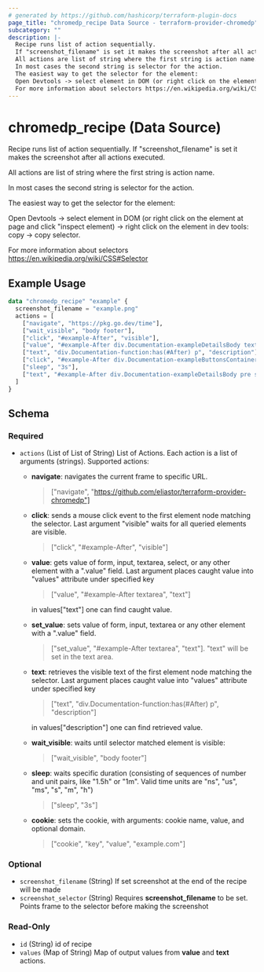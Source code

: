 ```yaml
---
# generated by https://github.com/hashicorp/terraform-plugin-docs
page_title: "chromedp_recipe Data Source - terraform-provider-chromedp"
subcategory: ""
description: |-
  Recipe runs list of action sequentially.
  If "screenshot_filename" is set it makes the screenshot after all actions executed.
  All actions are list of string where the first string is action name.
  In most cases the second string is selector for the action.
  The easiest way to get the selector for the element:
  Open Devtools -> select element in DOM (or right click on the element at page and click "inspect element) -> right click on the element in dev tools: copy -> copy selector.
  For more information about selectors https://en.wikipedia.org/wiki/CSS#Selector
---
```


# chromedp_recipe (Data Source)

Recipe runs list of action sequentially.
If "screenshot_filename" is set it makes the screenshot after all actions executed.

All actions are list of string where the first string is action name.

In most cases the second string is selector for the action.

The easiest way to get the selector for the element:

Open Devtools -> select element in DOM (or right click on the element at page and click "inspect element) -> right click on the element in dev tools: copy -> copy selector.

For more information about selectors https://en.wikipedia.org/wiki/CSS#Selector

## Example Usage

```terraform
data "chromedp_recipe" "example" {
  screenshot_filename = "example.png"
  actions = [
    ["navigate", "https://pkg.go.dev/time"],
    ["wait_visible", "body footer"],
    ["click", "#example-After", "visible"],
    ["value", "#example-After div.Documentation-exampleDetailsBody textarea", "text"],
    ["text", "div.Documentation-function:has(#After) p", "description"],
    ["click", "#example-After div.Documentation-exampleButtonsContainer button.Documentation-exampleRunButton"],
    ["sleep", "3s"],
    ["text", "#example-After div.Documentation-exampleDetailsBody pre span.Documentation-exampleOutput", "runtext"],
  ]
}
```

<!-- schema generated by tfplugindocs -->
## Schema

### Required

- `actions` (List of List of String) List of Actions. Each action is a list of arguments (strings).
Supported actions:
	- **navigate**: navigates the current frame to specific URL.
	
		> ["navigate", "https://github.com/eliastor/terraform-provider-chromedp"]
	
	- **click**: sends a mouse click event to the first element node matching the selector. Last argument "visible" waits for all queried elements are visible. 
	
		> ["click", "#example-After", "visible"]
	
	- **value**: gets value of form, input, textarea, select, or any other element with a ".value" field. Last argument places caught value into "values" attribute under specified key
	
		> ["value", "#example-After textarea", "text"]
	
		in values["text"] one can find caught value.

	- **set_value**: sets value of form, input, textarea or any other element with a ".value" field.

		> ["set_value", "#example-After textarea", "text"]. "text" will be set in the text area.
	
	- **text**: retrieves the visible text of the first element node matching the selector. Last argument places caught value into "values" attribute under specified key
	
		> ["text", "div.Documentation-function:has(#After) p", "description"]
	
		in values["description"] one can find retrieved value.
	
	- **wait_visible**: waits until selector matched element is visible:

		> ["wait_visible", "body footer"]

	- **sleep**: waits specific duration (consisting of sequences of number and unit pairs, like "1.5h" or "1m". Valid time units are "ns", "us", "ms", "s", "m", "h")

		> ["sleep", "3s"]

	- **cookie**: sets the cookie, with arguments: cookie name, value, and optional domain. 
				
		> ["cookie", "key", "value", "example.com"]

### Optional

- `screenshot_filename` (String) If set screenshot at the end of the recipe will be made
- `screenshot_selector` (String) Requires **screenshot_filename** to be set. Points frame to the selector before making the screenshot

### Read-Only

- `id` (String) id of recipe
- `values` (Map of String) Map of output values from **value** and **text** actions.
